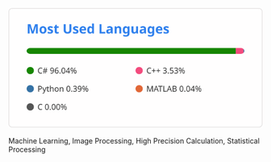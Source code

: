 ![top lang](https://github.com/tk-yoshimura/tk-yoshimura/blob/main/figures/top_lang.svg)  

Machine Learning, Image Processing, High Precision Calculation, 
Statistical Processing